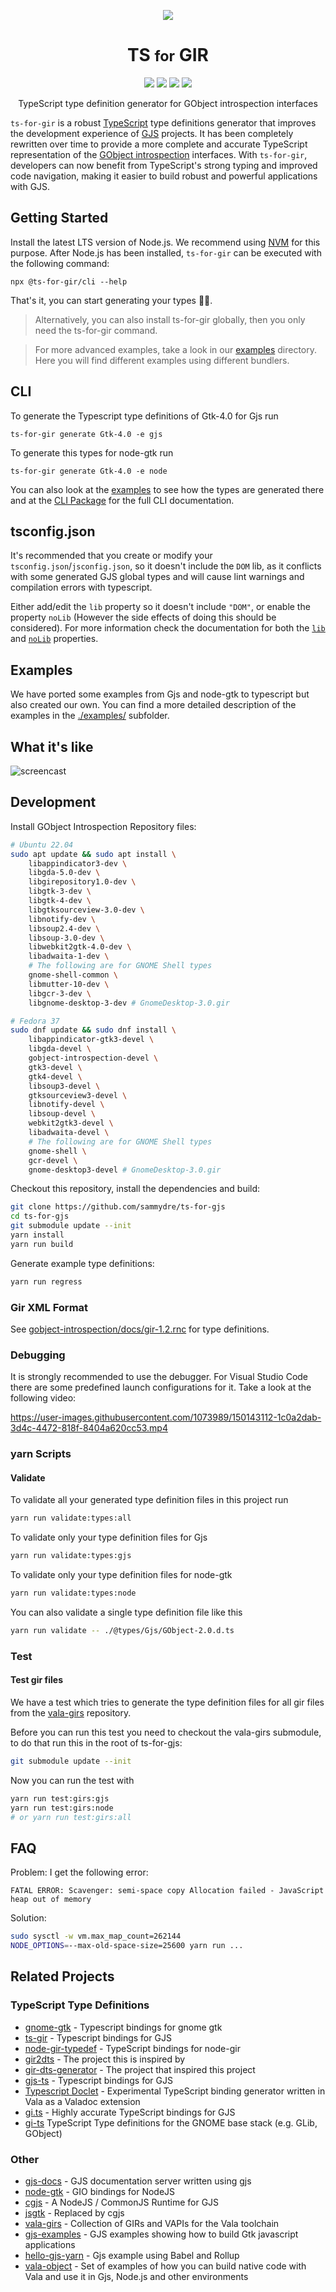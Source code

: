 <p align="center">
  <img  src=".github/ts-for-gir.png" />
  <h1 align="center">TS <small>for</small> GIR</h1>
</p>

<p align="center">
  <img src="https://badgen.net/github/checks/gjsify/ts-for-gir" />
  <img src="https://badgen.net/github/license/gjsify/ts-for-gir" />
  <img src="https://badgen.net/npm/v/@ts-for-gir/cli" />
  <img src="https://badgen.net/npm/dw/@ts-for-gir/cli" />
</p>

<p align="center">TypeScript type definition generator for GObject introspection interfaces</p>


`ts-for-gir` is a robust [TypeScript](https://www.typescriptlang.org/) type definitions generator that improves the development experience of [GJS](https://wiki.gnome.org/Projects/Gjs) projects. It has been completely rewritten over time to provide a more complete and accurate TypeScript representation of the [GObject
introspection](https://wiki.gnome.org/Projects/GObjectIntrospection) interfaces. With `ts-for-gir`, developers can now benefit from TypeScript's strong typing and improved code navigation, making it easier to build robust and powerful applications with GJS.

## Getting Started

Install the latest LTS version of Node.js. We recommend using [NVM](https://github.com/nvm-sh/nvm) for this purpose. After Node.js has been installed, `ts-for-gir` can be executed with the following command:

```
npx @ts-for-gir/cli --help
```

That's it, you can start generating your types 👩‍💻.

> Alternatively, you can also install ts-for-gir globally, then you only need the ts-for-gir command.

>For more advanced examples, take a look in our [examples](/examples/) directory. Here you will find different examples using different bundlers.

## CLI

To generate the Typescript type definitions of Gtk-4.0 for Gjs run

```
ts-for-gir generate Gtk-4.0 -e gjs
```

To generate this types for node-gtk run 

```
ts-for-gir generate Gtk-4.0 -e node
```
You can also look at the [examples](/examples/) to see how the types are generated there and at the [CLI Package](/packages/cli) for the full CLI documentation.

## tsconfig.json
It's recommended that you create or modify your `tsconfig.json`/`jsconfig.json`, so it doesn't include the `DOM` lib, as it conflicts with some generated GJS global types and will cause lint warnings and compilation errors with typescript.

Either add/edit the `lib` property so it doesn't include `"DOM"`, or enable the property `noLib` (However the side effects of doing this should be considered). For more information check the documentation for both the [`lib`](https://www.typescriptlang.org/tsconfig/#lib) and [`noLib`](https://www.typescriptlang.org/tsconfig#noLib) properties.


## Examples

We have ported some examples from Gjs and node-gtk to typescript but also created our own. You can find a more detailed description of the examples in the [./examples/](/examples/) subfolder.

## What it's like

![screencast](screencast-01.gif)

## Development

Install GObject Introspection Repository files:

```bash
# Ubuntu 22.04
sudo apt update && sudo apt install \
    libappindicator3-dev \
    libgda-5.0-dev \
    libgirepository1.0-dev \
    libgtk-3-dev \
    libgtk-4-dev \
    libgtksourceview-3.0-dev \
    libnotify-dev \
    libsoup2.4-dev \
    libsoup-3.0-dev \
    libwebkit2gtk-4.0-dev \
    libadwaita-1-dev \
    # The following are for GNOME Shell types
    gnome-shell-common \
    libmutter-10-dev \
    libgcr-3-dev \
    libgnome-desktop-3-dev # GnomeDesktop-3.0.gir

# Fedora 37
sudo dnf update && sudo dnf install \
    libappindicator-gtk3-devel \
    libgda-devel \
    gobject-introspection-devel \
    gtk3-devel \
    gtk4-devel \
    libsoup3-devel \
    gtksourceview3-devel \
    libnotify-devel \
    libsoup-devel \
    webkit2gtk3-devel \
    libadwaita-devel \
    # The following are for GNOME Shell types
    gnome-shell \
    gcr-devel \
    gnome-desktop3-devel # GnomeDesktop-3.0.gir
```

Checkout this repository, install the dependencies and build:

```bash
git clone https://github.com/sammydre/ts-for-gjs
cd ts-for-gjs
git submodule update --init
yarn install
yarn run build
```

Generate example type definitions:

```bash
yarn run regress
```
### Gir XML Format

See [gobject-introspection/docs/gir-1.2.rnc](https://gitlab.gnome.org/GNOME/gobject-introspection/-/blob/master/docs/gir-1.2.rnc) for type definitions.

### Debugging

It is strongly recommended to use the debugger. For Visual Studio Code there are some predefined launch configurations for it. Take a look at the following video:

https://user-images.githubusercontent.com/1073989/150143112-1c0a2dab-3d4c-4472-818f-8404a620cc53.mp4

### yarn Scripts

#### Validate

To validate all your generated type definition files in this project run 

```bash
yarn run validate:types:all
```

To validate only your type definition files for Gjs

```bash
yarn run validate:types:gjs
```

To validate only your type definition files for node-gtk

```bash
yarn run validate:types:node
```

You can also validate a single type definition file like this

```bash
yarn run validate -- ./@types/Gjs/GObject-2.0.d.ts
```


### Test

#### Test gir files

We have a test which tries to generate the type definition files for all gir files from the [vala-girs](https://github.com/nemequ/vala-girs) repository.

Before you can run this test you need to checkout the vala-girs submodule, to do that run this in the root of ts-for-gjs:

```bash
git submodule update --init
```

Now you can run the test with

```bash
yarn run test:girs:gjs
yarn run test:girs:node
# or yarn run test:girs:all
```

## FAQ

Problem: I get the following error:

```
FATAL ERROR: Scavenger: semi-space copy Allocation failed - JavaScript heap out of memory
```

Solution:

```bash
sudo sysctl -w vm.max_map_count=262144
NODE_OPTIONS=--max-old-space-size=25600 yarn run ...
```


## Related Projects

### TypeScript Type Definitions

* [gnome-gtk](https://github.com/codejamninja/gnome-gtk) - Typescript bindings for gnome gtk
* [ts-gir](https://github.com/codejamninja/ts-gir) - Typescript bindings for GJS
* [node-gir-typedef](https://github.com/SolarLiner/node-gir-typedef) - TypeScript bindings for node-gir
* [gir2dts](https://github.com/darkoverlordofdata/gir2dts) - The project this is inspired by
* [gir-dts-generator](https://github.com/Place1/gir-dts-generator) - The project that inspired this project
* [gjs-ts](https://github.com/niagr/gjs-ts) - Typescript bindings for GJS
* [Typescript Doclet](https://github.com/gjsify/doclet) - Experimental TypeScript binding generator written in Vala as a Valadoc extension
* [gi.ts](https://gitlab.gnome.org/ewlsh/gi.ts) - Highly accurate TypeScript bindings for GJS
* [gi-ts](https://github.com/gi-ts) TypeScript Type definitions for the GNOME base stack (e.g. GLib, GObject) 

### Other

* [gjs-docs](https://github.com/apla/gjs-docs) - GJS documentation server written using gjs
* [node-gtk](https://github.com/romgrk/node-gtk) - GIO bindings for NodeJS
* [cgjs](https://github.com/cgjs/cgjs) - A NodeJS / CommonJS Runtime for GJS
* [jsgtk](https://github.com/WebReflection/jsgtk) - Replaced by cgjs
* [vala-girs](https://github.com/nemequ/vala-girs) - Collection of GIRs and VAPIs for the Vala toolchain
* [gjs-examples](https://github.com/optimisme/gjs-examples) - GJS examples showing how to build Gtk javascript applications
* [hello-gjs-yarn](https://github.com/jo/hello-gjs-yarn) - Gjs example using Babel and Rollup
* [vala-object](https://github.com/antono/vala-object) - Set of examples of how you can build native code with Vala and use it in Gjs, Node.js and other environments
